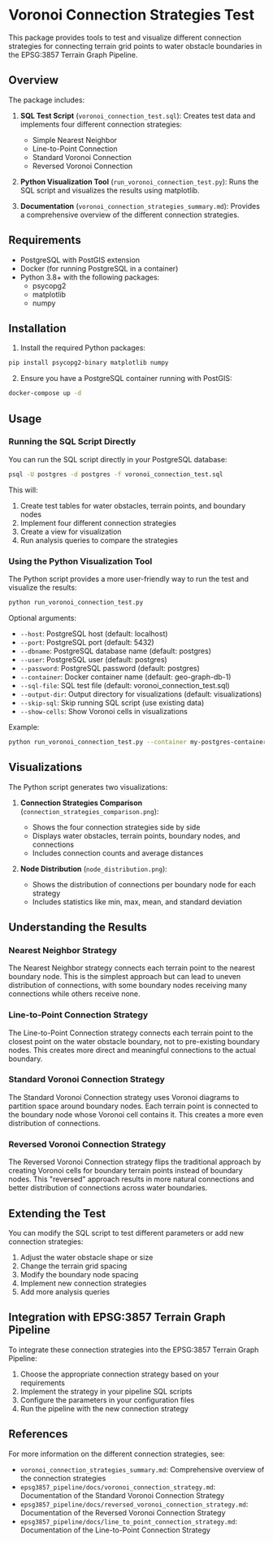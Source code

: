 # Voronoi Connection Strategies Test

This package provides tools to test and visualize different connection strategies for connecting terrain grid points to water obstacle boundaries in the EPSG:3857 Terrain Graph Pipeline.

## Overview

The package includes:

1. **SQL Test Script** (`voronoi_connection_test.sql`): Creates test data and implements four different connection strategies:
   - Simple Nearest Neighbor
   - Line-to-Point Connection
   - Standard Voronoi Connection
   - Reversed Voronoi Connection

2. **Python Visualization Tool** (`run_voronoi_connection_test.py`): Runs the SQL script and visualizes the results using matplotlib.

3. **Documentation** (`voronoi_connection_strategies_summary.md`): Provides a comprehensive overview of the different connection strategies.

## Requirements

- PostgreSQL with PostGIS extension
- Docker (for running PostgreSQL in a container)
- Python 3.8+ with the following packages:
  - psycopg2
  - matplotlib
  - numpy

## Installation

1. Install the required Python packages:

```bash
pip install psycopg2-binary matplotlib numpy
```

2. Ensure you have a PostgreSQL container running with PostGIS:

```bash
docker-compose up -d
```

## Usage

### Running the SQL Script Directly

You can run the SQL script directly in your PostgreSQL database:

```bash
psql -U postgres -d postgres -f voronoi_connection_test.sql
```

This will:
1. Create test tables for water obstacles, terrain points, and boundary nodes
2. Implement four different connection strategies
3. Create a view for visualization
4. Run analysis queries to compare the strategies

### Using the Python Visualization Tool

The Python script provides a more user-friendly way to run the test and visualize the results:

```bash
python run_voronoi_connection_test.py
```

Optional arguments:
- `--host`: PostgreSQL host (default: localhost)
- `--port`: PostgreSQL port (default: 5432)
- `--dbname`: PostgreSQL database name (default: postgres)
- `--user`: PostgreSQL user (default: postgres)
- `--password`: PostgreSQL password (default: postgres)
- `--container`: Docker container name (default: geo-graph-db-1)
- `--sql-file`: SQL test file (default: voronoi_connection_test.sql)
- `--output-dir`: Output directory for visualizations (default: visualizations)
- `--skip-sql`: Skip running SQL script (use existing data)
- `--show-cells`: Show Voronoi cells in visualizations

Example:

```bash
python run_voronoi_connection_test.py --container my-postgres-container --show-cells
```

## Visualizations

The Python script generates two visualizations:

1. **Connection Strategies Comparison** (`connection_strategies_comparison.png`):
   - Shows the four connection strategies side by side
   - Displays water obstacles, terrain points, boundary nodes, and connections
   - Includes connection counts and average distances

2. **Node Distribution** (`node_distribution.png`):
   - Shows the distribution of connections per boundary node for each strategy
   - Includes statistics like min, max, mean, and standard deviation

## Understanding the Results

### Nearest Neighbor Strategy

The Nearest Neighbor strategy connects each terrain point to the nearest boundary node. This is the simplest approach but can lead to uneven distribution of connections, with some boundary nodes receiving many connections while others receive none.

### Line-to-Point Connection Strategy

The Line-to-Point Connection strategy connects each terrain point to the closest point on the water obstacle boundary, not to pre-existing boundary nodes. This creates more direct and meaningful connections to the actual boundary.

### Standard Voronoi Connection Strategy

The Standard Voronoi Connection strategy uses Voronoi diagrams to partition space around boundary nodes. Each terrain point is connected to the boundary node whose Voronoi cell contains it. This creates a more even distribution of connections.

### Reversed Voronoi Connection Strategy

The Reversed Voronoi Connection strategy flips the traditional approach by creating Voronoi cells for boundary terrain points instead of boundary nodes. This "reversed" approach results in more natural connections and better distribution of connections across water boundaries.

## Extending the Test

You can modify the SQL script to test different parameters or add new connection strategies:

1. Adjust the water obstacle shape or size
2. Change the terrain grid spacing
3. Modify the boundary node spacing
4. Implement new connection strategies
5. Add more analysis queries

## Integration with EPSG:3857 Terrain Graph Pipeline

To integrate these connection strategies into the EPSG:3857 Terrain Graph Pipeline:

1. Choose the appropriate connection strategy based on your requirements
2. Implement the strategy in your pipeline SQL scripts
3. Configure the parameters in your configuration files
4. Run the pipeline with the new connection strategy

## References

For more information on the different connection strategies, see:

- `voronoi_connection_strategies_summary.md`: Comprehensive overview of the connection strategies
- `epsg3857_pipeline/docs/voronoi_connection_strategy.md`: Documentation of the Standard Voronoi Connection Strategy
- `epsg3857_pipeline/docs/reversed_voronoi_connection_strategy.md`: Documentation of the Reversed Voronoi Connection Strategy
- `epsg3857_pipeline/docs/line_to_point_connection_strategy.md`: Documentation of the Line-to-Point Connection Strategy
